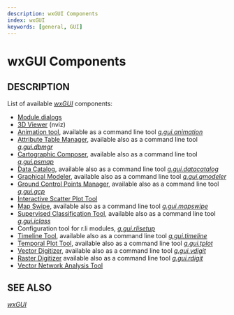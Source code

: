 ```yaml
---
description: wxGUI Components
index: wxGUI
keywords: [general, GUI]
---
```


# wxGUI Components

## DESCRIPTION

List of available *[wxGUI](wxGUI.md)* components:

- [Module dialogs](wxGUI.modules.md)
- [3D Viewer](wxGUI.nviz.md) (nviz)
- [Animation tool](wxGUI.animation.md), available as a command line tool
  *[g.gui.animation](g.gui.animation.md)*
- [Attribute Table Manager](wxGUI.dbmgr.md), available also as a command
  line tool *[g.gui.dbmgr](g.gui.dbmgr.md)*
- [Cartographic Composer](wxGUI.psmap.md), available also as a command
  line tool *[g.gui.psmap](g.gui.psmap.md)*
- [Data Catalog](wxGUI.datacatalog.md), available also as a command line
  tool *[g.gui.datacatalog](g.gui.datacatalog.md)*
- [Graphical Modeler](wxGUI.gmodeler.md), available also as a command
  line tool *[g.gui.gmodeler](g.gui.gmodeler.md)*
- [Ground Control Points Manager](wxGUI.gcp.md), available also as a
  command line tool *[g.gui.gcp](g.gui.gcp.md)*
- [Interactive Scatter Plot Tool](wxGUI.iscatt.md)
- [Map Swipe](wxGUI.mapswipe.md), available also as a command line tool
  *[g.gui.mapswipe](g.gui.mapswipe.md)*
- [Supervised Classification Tool](wxGUI.iclass.md), available also as a
  command line tool *[g.gui.iclass](g.gui.iclass.md)*
- Configuration tool for r.li modules,
  *[g.gui.rlisetup](g.gui.rlisetup.md)*
- [Timeline Tool](wxGUI.timeline.md), available also as a command line
  tool *[g.gui.timeline](g.gui.timeline.md)*
- [Temporal Plot Tool](wxGUI.tplot.md), available also as a command line
  tool *[g.gui.tplot](g.gui.tplot.md)*
- [Vector Digitizer](wxGUI.vdigit.md), available also as a command line
  tool *[g.gui.vdigit](g.gui.vdigit.md)*
- [Raster Digitizer](wxGUI.rdigit.md) available also as a command line
  tool *[g.gui.rdigit](g.gui.rdigit.md)*
- [Vector Network Analysis Tool](wxGUI.vnet.md)

## SEE ALSO

*[wxGUI](wxGUI.md)*
